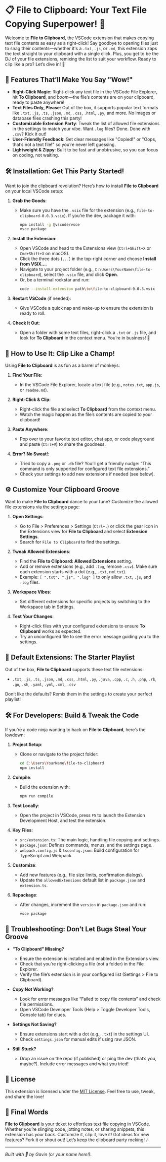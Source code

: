 # 📋 File to Clipboard: Your Text File Copying Superpower! 🚀

Welcome to **File to Clipboard**, the VSCode extension that makes copying text file contents as easy as a right-click! Say goodbye to opening files just to snag their contents—whether it's a `.txt`, `.js`, or `.md`, this extension zaps the text straight to your clipboard with a single click. Plus, you get to be the DJ of your file extensions, remixing the list to suit your workflow. Ready to clip like a pro? Let’s dive in! 🎉

## 🎯 Features That’ll Make You Say "Wow!"

- **Right-Click Magic**: Right-click any text file in the VSCode File Explorer, hit **To Clipboard**, and *boom*—the file’s contents are on your clipboard, ready to paste anywhere!
- **Text Files Only, Please**: Out of the box, it supports popular text formats like `.txt`, `.js`, `.ts`, `.json`, `.md`, `.css`, `.html`, `.py`, and more. No images or database files crashing this party!
- **Customizable Extension Party**: Tweak the list of allowed file extensions in the settings to match your vibe. Want `.log` files? Done. Done with `.csv`? Kick it out!
- **User-Friendly Feedback**: Get clear messages like "Copied!" or "Oops, that’s not a text file!" so you’re never left guessing.
- **Lightweight & Zippy**: Built to be fast and unobtrusive, so you can focus on coding, not waiting.

## 🛠️ Installation: Get This Party Started!

Want to join the clipboard revolution? Here’s how to install **File to Clipboard** on your local VSCode setup:

1. **Grab the Goods**:
   - Make sure you have the `.vsix` file for the extension (e.g., `file-to-clipboard-0.0.3.vsix`). If you’re the dev, package it with:
     ```bash
     npm install -g @vscode/vsce
     vsce package
     ```

2. **Install the Extension**:
   - Open VSCode and head to the Extensions view (`Ctrl+Shift+X` or `Cmd+Shift+X` on macOS).
   - Click the three dots (`...`) in the top-right corner and choose **Install from VSIX...**.
   - Navigate to your project folder (e.g., `C:\Users\YourName\file-to-clipboard`), select the `.vsix` file, and click **Open**.
   - Or, be a terminal rockstar and run:
     ```bash
     code --install-extension path\to\file-to-clipboard-0.0.3.vsix
     ```

3. **Restart VSCode** (if needed):
   - Give VSCode a quick nap and wake-up to ensure the extension is ready to roll.

4. **Check It Out**:
   - Open a folder with some text files, right-click a `.txt` or `.js` file, and look for **To Clipboard** in the context menu. You’re in business! 🎸

## 🎨 How to Use It: Clip Like a Champ!

Using **File to Clipboard** is as fun as a barrel of monkeys:

1. **Find Your File**:
   - In the VSCode File Explorer, locate a text file (e.g., `notes.txt`, `app.js`, or `readme.md`).

2. **Right-Click & Clip**:
   - Right-click the file and select **To Clipboard** from the context menu.
   - Watch the magic happen as the file’s contents are copied to your clipboard!

3. **Paste Anywhere**:
   - Pop over to your favorite text editor, chat app, or code playground and paste (`Ctrl+V`) to share the goodness.

4. **Error? No Sweat!**:
   - Tried to copy a `.png` or `.db` file? You’ll get a friendly nudge: “This command is only supported for configured text file extensions.”
   - Check your settings to add new extensions if needed (see below).

## ⚙️ Customize Your Clipboard Groove

Want to make **File to Clipboard** dance to your tune? Customize the allowed file extensions via the settings page:

1. **Open Settings**:
   - Go to File > Preferences > Settings (`Ctrl+,`) or click the gear icon in the Extensions view for **File to Clipboard** and select **Extension Settings**.
   - Search for `File to Clipboard` to find the settings.

2. **Tweak Allowed Extensions**:
   - Find the **File to Clipboard: Allowed Extensions** setting.
   - Add or remove extensions (e.g., add `.log`, remove `.csv`). Make sure each extension starts with a dot (e.g., `.txt`, not `txt`).
   - Example: `[ ".txt", ".js", ".log" ]` to only allow `.txt`, `.js`, and `.log` files.

3. **Workspace Vibes**:
   - Set different extensions for specific projects by switching to the Workspace tab in Settings.

4. **Test Your Changes**:
   - Right-click files with your configured extensions to ensure **To Clipboard** works as expected.
   - Try an unconfigured file to see the error message guiding you to the settings.

## 🎉 Default Extensions: The Starter Playlist

Out of the box, **File to Clipboard** supports these text file extensions:

- `.txt`, `.js`, `.ts`, `.json`, `.md`, `.css`, `.html`, `.py`, `.java`, `.cpp`, `.c`, `.h`, `.php`, `.rb`, `.go`, `.sh`, `.yaml`, `.yml`, `.xml`, `.csv`

Don’t like the defaults? Remix them in the settings to create your perfect playlist!

## 🛠️ For Developers: Build & Tweak the Code

If you’re a code ninja wanting to hack on **File to Clipboard**, here’s the lowdown:

1. **Project Setup**:
   - Clone or navigate to the project folder:
     ```bash
     cd C:\Users\YourName\file-to-clipboard
     npm install
     ```

2. **Compile**:
   - Build the extension with:
     ```bash
     npm run compile
     ```

3. **Test Locally**:
   - Open the project in VSCode, press `F5` to launch the Extension Development Host, and test the extension.

4. **Key Files**:
   - `src/extension.ts`: The main logic, handling file copying and settings.
   - `package.json`: Defines commands, menus, and the settings page.
   - `webpack.config.js` & `tsconfig.json`: Build configuration for TypeScript and Webpack.

5. **Customize**:
   - Add new features (e.g., file size limits, confirmation dialogs).
   - Update the `allowedExtensions` default list in `package.json` and `extension.ts`.

6. **Repackage**:
   - After changes, increment the `version` in `package.json` and run:
     ```bash
     vsce package
     ```

## 🚨 Troubleshooting: Don’t Let Bugs Steal Your Groove

- **“To Clipboard” Missing?**
  - Ensure the extension is installed and enabled in the Extensions view.
  - Check that you’re right-clicking a file (not a folder) in the File Explorer.
  - Verify the file’s extension is in your configured list (Settings > File to Clipboard).

- **Copy Not Working?**
  - Look for error messages like “Failed to copy file contents” and check file permissions.
  - Open VSCode Developer Tools (Help > Toggle Developer Tools, Console tab) for clues.

- **Settings Not Saving?**
  - Ensure extensions start with a dot (e.g., `.txt`) in the settings UI.
  - Check `settings.json` for manual edits if using raw JSON.

- **Still Stuck?**
  - Drop an issue on the repo (if published) or ping the dev (that’s you, maybe?). Include error messages and what you tried!

## 📜 License

This extension is licensed under the [MIT License](LICENSE). Feel free to use, tweak, and share the love!

## 🎈 Final Words

**File to Clipboard** is your ticket to effortless text file copying in VSCode. Whether you’re slinging code, jotting notes, or sharing snippets, this extension has your back. Customize it, clip it, love it! Got ideas for new features? Fork it or shout out! Let’s keep the clipboard party rocking! 🎶

---

*Built with 💖 by Gavin (or your name here!).*